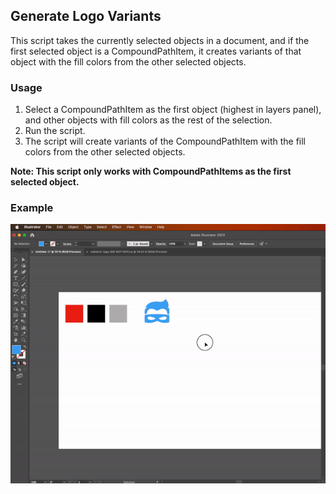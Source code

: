## Generate Logo Variants

This script takes the currently selected objects in a document, and if the first selected object is a CompoundPathItem,
it creates variants of that object with the fill colors from the other selected objects.

### Usage

1. Select a CompoundPathItem as the first object (highest in layers panel), and other objects with fill colors as the rest of the selection.
2. Run the script.
3. The script will create variants of the CompoundPathItem with the fill colors from the other selected objects.

**Note: This script only works with CompoundPathItems as the first selected object.**

### Example

![example](./ezgif-4-ea501a1a0d.gif)
